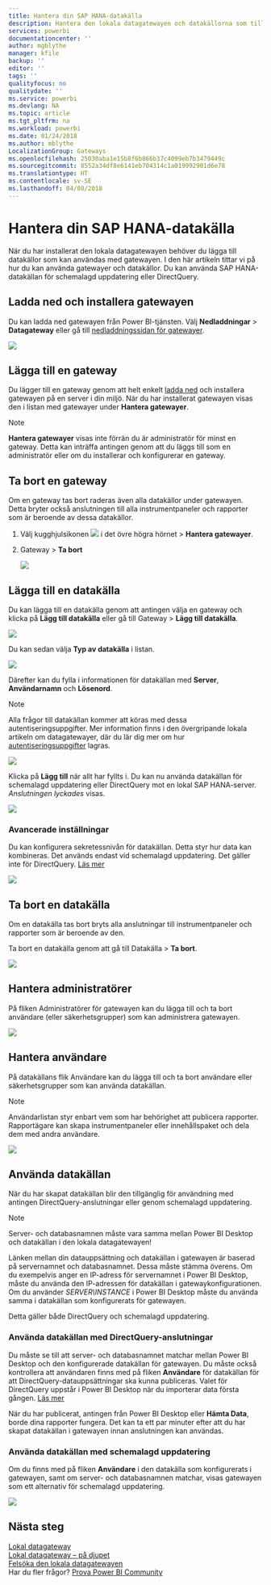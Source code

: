 ```yaml
---
title: Hantera din SAP HANA-datakälla
description: Hantera den lokala datagatewayen och datakällorna som tillhör denna gateway. Den här artikeln är specifik för SAP HANA.
services: powerbi
documentationcenter: ''
author: mgblythe
manager: kfile
backup: ''
editor: ''
tags: ''
qualityfocus: no
qualitydate: ''
ms.service: powerbi
ms.devlang: NA
ms.topic: article
ms.tgt_pltfrm: na
ms.workload: powerbi
ms.date: 01/24/2018
ms.author: mblythe
LocalizationGroup: Gateways
ms.openlocfilehash: 25030aba1e15b8f6b866b37c4099eb7b3479449c
ms.sourcegitcommit: 8552a34df8e6141eb704314c1a019992901d6e78
ms.translationtype: HT
ms.contentlocale: sv-SE
ms.lasthandoff: 04/08/2018
---
```

# <a name="manage-your-sap-hana-data-source"></a>Hantera din SAP HANA-datakälla
När du har installerat den lokala datagatewayen behöver du lägga till datakällor som kan användas med gatewayen. I den här artikeln tittar vi på hur du kan använda gatewayer och datakällor. Du kan använda SAP HANA-datakällan för schemalagd uppdatering eller DirectQuery.

## <a name="download-and-install-the-gateway"></a>Ladda ned och installera gatewayen
Du kan ladda ned gatewayen från Power BI-tjänsten. Välj **Nedladdningar** > **Datagateway** eller gå till [nedladdningssidan för gatewayer](https://go.microsoft.com/fwlink/?LinkId=698861).

![](media/service-gateway-enterprise-manage-sap/powerbi-download-data-gateway.png)

## <a name="add-a-gateway"></a>Lägga till en gateway
Du lägger till en gateway genom att helt enkelt [ladda ned](https://go.microsoft.com/fwlink/?LinkId=698861) och installera gatewayen på en server i din miljö. När du har installerat gatewayen visas den i listan med gatewayer under **Hantera gatewayer**.

> [!NOTE]
> **Hantera gatewayer** visas inte förrän du är administratör för minst en gateway. Detta kan inträffa antingen genom att du läggs till som en administratör eller om du installerar och konfigurerar en gateway.
> 
> 

## <a name="remove-a-gateway"></a>Ta bort en gateway
Om en gateway tas bort raderas även alla datakällor under gatewayen.  Detta bryter också anslutningen till alla instrumentpaneler och rapporter som är beroende av dessa datakällor.

1. Välj kugghjulsikonen ![](media/service-gateway-enterprise-manage-sap/pbi_gearicon.png) i det övre högra hörnet > **Hantera gatewayer**.
2. Gateway > **Ta bort**
   
   ![](media/service-gateway-enterprise-manage-sap/datasourcesettings7.png)

## <a name="add-a-data-source"></a>Lägga till en datakälla
Du kan lägga till en datakälla genom att antingen välja en gateway och klicka på **Lägg till datakälla** eller gå till Gateway > **Lägg till datakälla**.

![](media/service-gateway-enterprise-manage-sap/datasourcesettings1.png)

Du kan sedan välja **Typ av datakälla** i listan.

![](media/service-gateway-enterprise-manage-sap/datasourcesettings2-sap.png)

Därefter kan du fylla i informationen för datakällan med **Server**, **Användarnamn** och **Lösenord**.

> [!NOTE]
> Alla frågor till datakällan kommer att köras med dessa autentiseringsuppgifter. Mer information finns i den övergripande lokala artikeln om datagatewayer, där du lär dig mer om hur [autentiseringsuppgifter](service-gateway-onprem.md#credentials) lagras.
> 
> 

![](media/service-gateway-enterprise-manage-sap/datasourcesettings3-sap.png)

Klicka på **Lägg till** när allt har fyllts i.  Du kan nu använda datakällan för schemalagd uppdatering eller DirectQuery mot en lokal SAP HANA-server. *Anslutningen lyckades* visas.

![](media/service-gateway-enterprise-manage-sap/datasourcesettings4.png)

### <a name="advanced-settings"></a>Avancerade inställningar
Du kan konfigurera sekretessnivån för datakällan. Detta styr hur data kan kombineras. Det används endast vid schemalagd uppdatering. Det gäller inte för DirectQuery. [Läs mer](https://support.office.com/article/Privacy-levels-Power-Query-CC3EDE4D-359E-4B28-BC72-9BEE7900B540)

![](media/service-gateway-enterprise-manage-sap/datasourcesettings9.png)

## <a name="remove-a-data-source"></a>Ta bort en datakälla
Om en datakälla tas bort bryts alla anslutningar till instrumentpaneler och rapporter som är beroende av den.  

Ta bort en datakälla genom att gå till Datakälla > **Ta bort**.

![](media/service-gateway-enterprise-manage-sap/datasourcesettings6.png)

## <a name="manage-administrators"></a>Hantera administratörer
På fliken Administratörer för gatewayen kan du lägga till och ta bort användare (eller säkerhetsgrupper) som kan administrera gatewayen.

![](media/service-gateway-enterprise-manage-sap/datasourcesettings8.png)

## <a name="manage-users"></a>Hantera användare
På datakällans flik Användare kan du lägga till och ta bort användare eller säkerhetsgrupper som kan använda datakällan.

> [!NOTE]
> Användarlistan styr enbart vem som har behörighet att publicera rapporter. Rapportägare kan skapa instrumentpaneler eller innehållspaket och dela dem med andra användare.
> 
> 

![](media/service-gateway-enterprise-manage-sap/datasourcesettings5.png)

## <a name="using-the-data-source"></a>Använda datakällan
När du har skapat datakällan blir den tillgänglig för användning med antingen DirectQuery-anslutningar eller genom schemalagd uppdatering.

> [!NOTE]
> Server- och databasnamnen måste vara samma mellan Power BI Desktop och datakällan i den lokala datagatewayen!
> 
> 

Länken mellan din datauppsättning och datakällan i gatewayen är baserad på servernamnet och databasnamnet. Dessa måste stämma överens. Om du exempelvis anger en IP-adress för servernamnet i Power BI Desktop, måste du använda den IP-adressen för datakällan i gatewaykonfigurationen. Om du använder *SERVER\INSTANCE* i Power BI Desktop måste du använda samma i datakällan som konfigurerats för gatewayen.

Detta gäller både DirectQuery och schemalagd uppdatering.

### <a name="using-the-data-source-with-directquery-connections"></a>Använda datakällan med DirectQuery-anslutningar
Du måste se till att server- och databasnamnet matchar mellan Power BI Desktop och den konfigurerade datakällan för gatewayen. Du måste också kontrollera att användaren finns med på fliken **Användare** för datakällan för att DirectQuery-datauppsättningar ska kunna publiceras. Valet för DirectQuery uppstår i Power BI Desktop när du importerar data första gången. [Läs mer](desktop-use-directquery.md)

När du har publicerat, antingen från Power BI Desktop eller **Hämta Data**, borde dina rapporter fungera. Det kan ta ett par minuter efter att du har skapat datakällan i gatewayen innan anslutningen kan användas.

### <a name="using-the-data-source-with-scheduled-refresh"></a>Använda datakällan med schemalagd uppdatering
Om du finns med på fliken **Användare** i den datakälla som konfigurerats i gatewayen, samt om server- och databasnamnen matchar, visas gatewayen som ett alternativ för schemalagd uppdatering.

![](media/service-gateway-enterprise-manage-sap/powerbi-gateway-enterprise-schedule-refresh.png)

## <a name="next-steps"></a>Nästa steg
[Lokal datagateway](service-gateway-onprem.md)  
[Lokal datagateway – på djupet](service-gateway-onprem-indepth.md)  
[Felsöka den lokala datagatewayen](service-gateway-onprem-tshoot.md)  
Har du fler frågor? [Prova Power BI Community](http://community.powerbi.com/)

